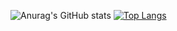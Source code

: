 ![Anurag's GitHub stats](https://github-readme-stats.vercel.app/api?username=SanjibLimbu&show_icons=true&theme=dark)
[![Top Langs](https://github-readme-stats.vercel.app/api/top-langs/?username=anuraghazra&layout=compact)](https://github.com/anuraghazra/github-readme-stats)

